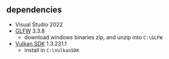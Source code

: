 ## dependencies
- Visual Studio 2022
- [GLFW](https://www.glfw.org/) 3.3.8
	- download windows binaries zip, and unzip into `C:\GLFW`
- [Vulkan SDK](https://vulkan.lunarg.com/) 1.3.231.1
	- install in `C:\VulkanSDK`
